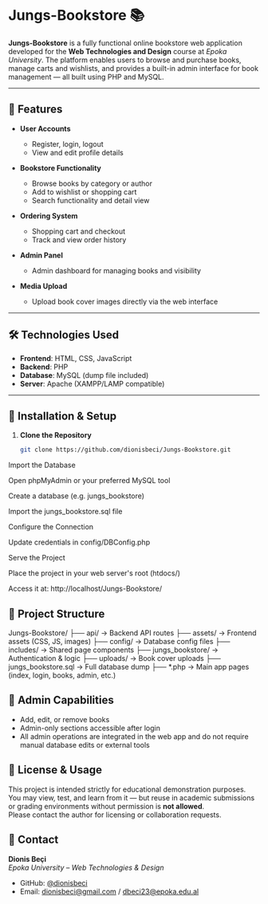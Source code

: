 # Jungs-Bookstore 📚

**Jungs-Bookstore** is a fully functional online bookstore web application developed for the **Web Technologies and Design** course at *Epoka University*. The platform enables users to browse and purchase books, manage carts and wishlists, and provides a built-in admin interface for book management — all built using PHP and MySQL.

---

## 🌟 Features

- **User Accounts**
  - Register, login, logout
  - View and edit profile details

- **Bookstore Functionality**
  - Browse books by category or author
  - Add to wishlist or shopping cart
  - Search functionality and detail view

- **Ordering System**
  - Shopping cart and checkout
  - Track and view order history

- **Admin Panel**
  - Admin dashboard for managing books and visibility

- **Media Upload**
  - Upload book cover images directly via the web interface

---

## 🛠️ Technologies Used

- **Frontend**: HTML, CSS, JavaScript
- **Backend**: PHP
- **Database**: MySQL (dump file included)
- **Server**: Apache (XAMPP/LAMP compatible)

---

## 🚀 Installation & Setup

1. **Clone the Repository**
   ```bash
   git clone https://github.com/dionisbeci/Jungs-Bookstore.git
Import the Database

Open phpMyAdmin or your preferred MySQL tool

Create a database (e.g. jungs_bookstore)

Import the jungs_bookstore.sql file

Configure the Connection

Update credentials in config/DBConfig.php

Serve the Project

Place the project in your web server's root (htdocs/)

Access it at: http://localhost/Jungs-Bookstore/

## 📁 Project Structure


Jungs-Bookstore/
├── api/ → Backend API routes
├── assets/ → Frontend assets (CSS, JS, images)
├── config/ → Database config files
├── includes/ → Shared page components
├── jungs_bookstore/ → Authentication & logic
├── uploads/ → Book cover uploads
├── jungs_bookstore.sql → Full database dump
├── *.php → Main app pages (index, login, books, admin, etc.)


## 🔐 Admin Capabilities

- Add, edit, or remove books  
- Admin-only sections accessible after login  
- All admin operations are integrated in the web app and do not require manual database edits or external tools

## 📄 License & Usage

This project is intended strictly for educational demonstration purposes.  
You may view, test, and learn from it — but reuse in academic submissions or grading environments without permission is **not allowed**.  
Please contact the author for licensing or collaboration requests.

## 👤 Contact

**Dionis Beçi**  
_Epoka University – Web Technologies & Design_  
- GitHub: [@dionisbeci](https://github.com/dionisbeci)  
- Email: [dionisbeci@gmail.com](mailto:dionisbeci@gmail.com) / [dbeci23@epoka.edu.al](mailto:dbeci23@epoka.edu.al)
